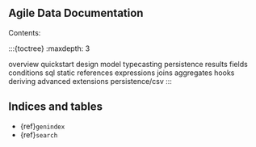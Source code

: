 ## Agile Data Documentation

Contents:

:::{toctree}
:maxdepth: 3

overview
quickstart
design
model
typecasting
persistence
results
fields
conditions
sql
static
references
expressions
joins
aggregates
hooks
deriving
advanced
extensions
persistence/csv
:::

## Indices and tables

* {ref}`genindex`
* {ref}`search`
